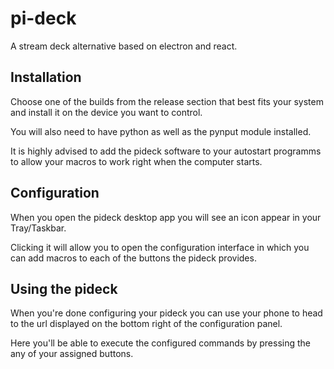 # pi-deck
A stream deck alternative based on electron and react.

## Installation
Choose one of the builds from the release section that best fits your system and install it on the device you want to control.

You will also need to have python as well as the pynput module installed.

It is highly advised to add the pideck software to your autostart programms to allow your macros to work right when the computer starts.

## Configuration
When you open the pideck desktop app you will see an icon appear in your Tray/Taskbar.

Clicking it will allow you to open the configuration interface in which you can add macros to each of the buttons the pideck provides.

## Using the pideck
When you're done configuring your pideck you can use your phone to head to the url displayed on the bottom right of the configuration panel.

Here you'll be able to execute the configured commands by pressing the any of your assigned buttons.

